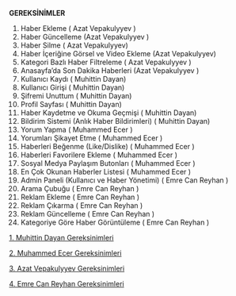 ﻿**GEREKSİNİMLER** 

1. Haber Ekleme ( Azat Vepakulyyev )
2. Haber Güncelleme (Azat Vepakulyyev )
3. Haber Silme ( Azat Vepakulyyev)
4. Haber İçeriğine Görsel ve Video Ekleme (Azat Vepakulyyev)
5. Kategori Bazlı Haber Filtreleme ( Azat Vepakulyyev ) 
6. Anasayfa’da Son Dakika Haberleri (Azat Vepakulyyev )
7. Kullanıcı Kaydı   ( Muhittin Dayan)
8. Kullanıcı Girişi  ( Muhittin Dayan)
9. Şifremi Unuttum ( Muhittin Dayan)
10. Profil Sayfası ( Muhittin Dayan)
11. Haber Kaydetme ve Okuma Geçmişi ( Muhittin Dayan)
12. Bildirim Sistemi (Anlık Haber Bildirimleri) ( Muhittin Dayan)
13. Yorum Yapma  ( Muhammed Ecer )
14. Yorumları Şikayet Etme ( Muhammed Ecer )
15. Haberleri Beğenme (Like/Dislike) ( Muhammed Ecer )
16. Haberleri Favorilere Ekleme ( Muhammed Ecer )
17. Sosyal Medya Paylaşım Butonları ( Muhammed Ecer )
18. En Çok Okunan Haberler Listesi ( Muhammed Ecer )
19. Admin Paneli (Kullanıcı ve Haber Yönetimi) ( Emre Can Reyhan )
20. Arama Çubuğu ( Emre Can Reyhan )
21. Reklam Ekleme ( Emre Can Reyhan )
22. Reklam Çıkarma ( Emre Can Reyhan )
23. Reklam Güncelleme ( Emre Can Reyhan )
24. Kategoriye Göre Haber Görüntüleme ( Emre Can Reyhan )



[1. Muhittin Dayan Gereksinimleri](MuhittinDayan.md)

[2. Muhammed Ecer Gereksinimleri](MuhammedEcer.md)

[3. Azat Vepakulyyev Gereksinimleri](AzatVepakulyyev/AzatVepakulyyev.md)

[4. Emre Can Reyhan Gereksinimleri](EmreCanReyhan.md)
